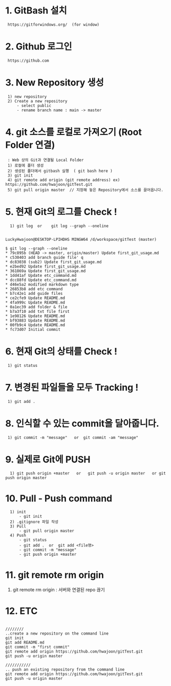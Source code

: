 # 1. GitBash 설치
     https://gitforwindows.org/  (for window) 
# 2. Github 로그인
     https://github.com
# 3. New Repository 생성
     1) new repository
     2) Create a new repository
         - select public
         - rename branch name : main -> master
# 4. git 소스를 로컬로 가져오기 (Root Folder 연결)
     : Web 상의 Git과 연결될 Local Folder
     1) 로컬에 폴더 생성
     2) 생성된 폴더에서 gitbash 실행  ( git bash here )
     3) git init
     4) git remote add origin (git remote address) ex) https://github.com/hwajoon/gitTest.git
     5) git pull origin master  // 지정해 놓은 Repository에서 소스를 끌어옵니다.
# 5. 현재 Git의 로그를 Check !
      1) git log  or    git log --graph --oneline
<pre><code>
LuckyHwajoon@DESKTOP-LPIHDHS MINGW64 /d/workspace/gitTest (master)
          
$ git log --graph --oneline
* 79c895b (HEAD -> master, origin/master) Update first_git_usage.md
* c530403 add branch guide file' q
* dc83038 (sub2) Update first_git_usage.md
* e2bed92 Update first_git_usage.md
* 361869a Update first_git_usage.md
* 1dd41af Update etc_command.md
* dcc88fd Update etc_command.md
* d46e5a2 modified markdown type
* 26853b8 add etc command
* b7c42e1 add guide files
* ce2cfe9 Update README.md
* 4fa999c Update README.md
* 0a1ec39 add folder & file
* b7a3f10 add txt file first
* 1e98126 Update README.md
* bf93883 Update README.md
* 00fb9c4 Update README.md
* fc73d07 Initial commit
</code></pre>

# 6. 현재 Git의 상태를 Check !
     1) git status
# 7. 변경된 파일들을 모두 Tracking  !
     1) git add .
# 8. 인식할 수 있는 commit을 달아줍니다.
     1) git commit -m "message"   or  git commit -am "message"
# 9. 실제로 Git에 PUSH
      1) git push origin +master   or   git push -u origin master   or git push origin master

# 10. Pull - Push command
      1) init
          - git init
      2) .gitignore 파일 작성     
      3) Pull
          - git pull origin master
      4) Push
          - git status
          - git add .  or  git add <file명>
          - git commit -m "message"
          - git push origin +master 
          
# 11. git remote rm origin
   1) git remote rm origin : 서버와 연결된 repo 끊기
          
# 12. ETC
<pre><code>
////////
..create a new repository on the command line
git init
git add README.md
git commit -m "first commit"
git remote add origin https://github.com/hwajoon/gitTest.git
git push -u origin master

///////////
.. push an existing repository from the command line
git remote add origin https://github.com/hwajoon/gitTest.git
git push -u origin master
</code></pre>
